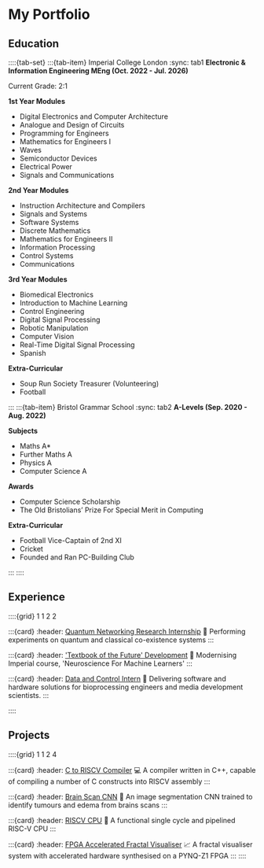 # My Portfolio


## Education

::::{tab-set}
:::{tab-item} Imperial College London
:sync: tab1
**Electronic & Information Engineering MEng (Oct. 2022 - Jul. 2026)**

Current Grade: 2:1

**1st Year Modules**

* Digital Electronics and Computer Architecture
* Analogue and Design of Circuits
* Programming for Engineers
* Mathematics for Engineers I
* Waves
* Semiconductor Devices
* Electrical Power
* Signals and Communications

**2nd Year Modules**

* Instruction Architecture and Compilers
* Signals and Systems
* Software Systems
* Discrete Mathematics
* Mathematics for Engineers II
* Information Processing
* Control Systems
* Communications

**3rd Year Modules**

* Biomedical Electronics
* Introduction to Machine Learning
* Control Engineering
* Digital Signal Processing
* Robotic Manipulation
* Computer Vision
* Real-Time Digital Signal Processing
* Spanish 

**Extra-Curricular**

* Soup Run Society Treasurer (Volunteering)
* Football

:::
:::{tab-item} Bristol Grammar School
:sync: tab2
**A-Levels (Sep. 2020 - Aug. 2022)**

**Subjects**

* Maths A*
* Further Maths A
* Physics A
* Computer Science A

**Awards**

* Computer Science Scholarship
* The Old Bristolians’ Prize For Special Merit in Computing

**Extra-Curricular**

* Football Vice-Captain of 2nd XI
* Cricket
* Founded and Ran PC-Building Club

:::
::::


## Experience

::::{grid} 1 1 2 2

:::{card}
:header: [Quantum Networking Research Internship](https://alexseferidis.github.io/uob) 📡
Performing experiments on quantum and classical co-existence systems
:::

:::{card}
:header: ['Textbook of the Future' Development](https://alexseferidis.github.io/utop) 📖
Modernising Imperial course, 'Neuroscience For Machine Learners' 
:::

:::{card}
:header: [Data and Control Intern](https://alexseferidis.github.io/xcl) 🧫
Delivering software and hardware solutions for bioprocessing engineers and media development scientists.
:::

::::

## Projects

::::{grid} 1 1 2 4

:::{card}
:header: [C to RISCV Compiler](https://alexseferidis.github.io/compiler) 💻
A compiler written in C++, capable of compiling a number of C constructs into RISCV assembly
:::

:::{card}
:header: [Brain Scan CNN](https://alexseferidis.github.io/cv-2) 🧠
An image segmentation CNN trained to identify tumours and edema from brains scans
:::

:::{card}
:header: [RISCV CPU](https://alexseferidis.github.io/riscv-cpu) 🔁
A functional single cycle and pipelined RISC-V CPU
:::

:::{card}
:header: [FPGA Accelerated Fractal Visualiser](https://alexseferidis.github.io/mathsacc) 📈
A fractal visualiser system with accelerated hardware synthesised on a PYNQ-Z1
FPGA
:::
::::